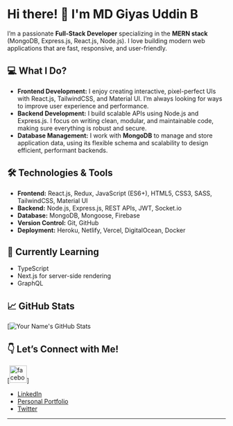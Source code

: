 # Hi there! 👋 I'm MD Giyas Uddin B 

I’m a passionate **Full-Stack Developer** specializing in the **MERN stack** (MongoDB, Express.js, React.js, Node.js). I love building modern web applications that are fast, responsive, and user-friendly.

## 💻 What I Do?
- **Frontend Development:** I enjoy creating interactive, pixel-perfect UIs with React.js, TailwindCSS, and Material UI. I’m always looking for ways to improve user experience and performance.
- **Backend Development:** I build scalable APIs using Node.js and Express.js. I focus on writing clean, modular, and maintainable code, making sure everything is robust and secure.
- **Database Management:** I work with **MongoDB** to manage and store application data, using its flexible schema and scalability to design efficient, performant backends.

## 🛠️ Technologies & Tools
- **Frontend:** React.js, Redux, JavaScript (ES6+), HTML5, CSS3, SASS, TailwindCSS, Material UI
- **Backend:** Node.js, Express.js, REST APIs, JWT, Socket.io
- **Database:** MongoDB, Mongoose, Firebase
- **Version Control:** Git, GitHub
- **Deployment:** Heroku, Netlify, Vercel, DigitalOcean, Docker

## 🌱 Currently Learning
- TypeScript
- Next.js for server-side rendering
- GraphQL

## 📈 GitHub Stats
[![Your Name's GitHub Stats](https://github.com/giyasuddinb)

## 👇 Let’s Connect with Me!
[<img src='https://github.com/mdgiyasuddinb/blob/main/img/facebook.png?raw=true' alt='facebook' height='40'>]
- [LinkedIn](https://www.linkedin.com/in/md-giyas-uddinb/)
- [Personal Portfolio](https://yourportfolio.com)
- [Twitter](https://x.com/MdGiyasuddinB)

---

